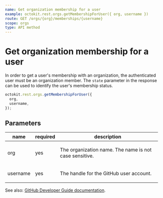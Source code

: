 ```yaml
---
name: Get organization membership for a user
example: octokit.rest.orgs.getMembershipForUser({ org, username })
route: GET /orgs/{org}/memberships/{username}
scope: orgs
type: API method
---
```


# Get organization membership for a user

In order to get a user's membership with an organization, the authenticated user must be an organization member. The `state` parameter in the response can be used to identify the user's membership status.

```js
octokit.rest.orgs.getMembershipForUser({
  org,
  username,
});
```

## Parameters

<table>
  <thead>
    <tr>
      <th>name</th>
      <th>required</th>
      <th>description</th>
    </tr>
  </thead>
  <tbody>
    <tr><td>org</td><td>yes</td><td>

The organization name. The name is not case sensitive.

</td></tr>
<tr><td>username</td><td>yes</td><td>

The handle for the GitHub user account.

</td></tr>
  </tbody>
</table>

See also: [GitHub Developer Guide documentation](https://docs.github.com/rest/reference/orgs#get-organization-membership-for-a-user).
